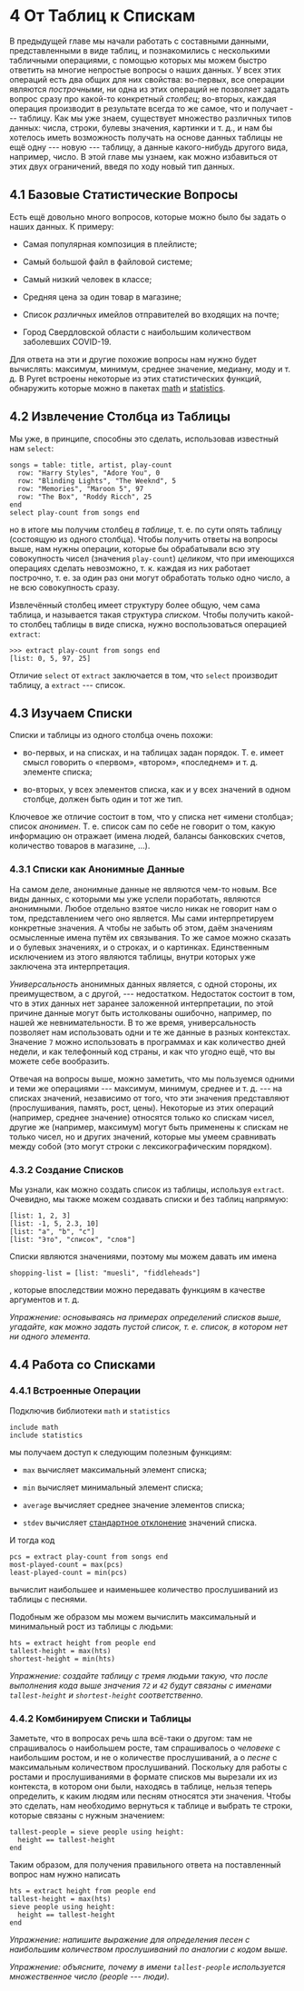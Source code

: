 # 4 От Таблиц к Спискам

В предыдущей главе мы начали работать с составными данными, представленными в
виде таблиц, и познакомились с несколькими табличными операциями, с помощью
которых мы можем быстро ответить на многие непростые вопросы о наших данных. У
всех этих операций есть два общих для них свойства: во-первых, все операции
являются _построчными_, ни одна из этих операций не позволяет задать вопрос
сразу про какой-то конкретный _столбец_; во-вторых, каждая операция производит
в результате всегда то же самое, что и получает --- таблицу. Как мы уже знаем,
существует множество различных типов данных: числа, строки, булевы значения,
картинки и т. д., и нам бы хотелось иметь возможность получать на основе данных
таблицы не ещё одну --- новую --- таблицу, а данные какого-нибудь другого вида,
например, число. В этой главе мы узнаем, как можно избавиться от этих двух
ограничений, введя по ходу новый тип данных.

## 4.1 Базовые Статистические Вопросы

Есть ещё довольно много вопросов, которые можно было бы задать о наших данных. К примеру:

- Самая популярная композиция в плейлисте;

- Самый большой файл в файловой системе;

- Самый низкий человек в классе;

- Средняя цена за один товар в магазине;

- Список _различных_ имейлов отправителей во входящих на почте;

- Город Свердловской области с наибольшим количеством заболевших COVID-19.

Для ответа на эти и другие похожие вопросы нам нужно будет вычислять: максимум,
минимум, среднее значение, медиану, моду и т. д. В Pyret встроены некоторые из этих
статистических функций, обнаружить которые можно в пакетах
[math](https://www.pyret.org/docs/latest/math.html) и
[statistics](https://www.pyret.org/docs/latest/statistics.html).

## 4.2 Извлечение Столбца из Таблицы

Мы уже, в принципе, способны это сделать, использовав известный нам `select`:

```
songs = table: title, artist, play-count
  row: "Harry Styles", "Adore You", 0
  row: "Blinding Lights", "The Weeknd", 5
  row: "Memories", "Maroon 5", 97
  row: "The Box", "Roddy Ricch", 25
end
select play-count from songs end
```

но в итоге мы получим столбец _в таблице_, т. е. по сути опять таблицу
(состоящую из одного столбца). Чтобы получить ответы на вопросы выше, нам нужны
операции, которые бы обрабатывали всю эту совокупность чисел (значения
`play-count`) _целиком_, что при имеющихся операциях сделать невозможно, т. к.
каждая из них работает построчно, т. е. за один раз они могут обработать
только одно число, а не всю совокупность сразу.

Извлечённый столбец имеет структуру более общую, чем сама таблица, и называется
такая структура _списком_. Чтобы получить какой-то столбец таблицы в виде
списка, нужно воспользоваться операцией `extract`:

```
>>> extract play-count from songs end
[list: 0, 5, 97, 25]
```

Отличие `select` от `extract` заключается в том, что `select` производит
таблицу, а `extract` --- список.


## 4.3 Изучаем Списки

Списки и таблицы из одного столбца очень похожи:

- во-первых, и на списках, и на таблицах задан порядок. Т. е. имеет смысл
  говорить о «первом», «втором», «последнем» и т. д. элементе списка;

- во-вторых, у всех элементов списка, как и у всех значений в одном столбце,
  должен быть один и тот же тип.

Ключевое же отличие состоит в том, что у списка нет «имени столбца»; список
_анонимен_. Т. е. список сам по себе не говорит о том, какую информацию он
отражает (имена людей, балансы банковских счетов, количество товаров в
магазине, ...).

### 4.3.1 Списки как Анонимные Данные

На самом деле, анонимные данные не являются чем-то новым. Все виды данных, с
которыми мы уже успели поработать, являются анонимными. Любое отдельно взятое
число никак не говорит нам о том, представлением чего оно является. Мы сами
интерпретируем конкретные значения. А чтобы не забыть об этом, даём значениям
осмысленные имена путём их связывания. То же самое можно сказать и о булевых
значениях, и о строках, и о картинках. Единственным исключением из этого
являются таблицы, внутри которых уже заключена эта интерпретация.

_Универсальность_ анонимных данных является, с одной стороны, их преимуществом,
а с другой, --- недостатком. Недостаток состоит в том, что в этих данных нет
заранее заложенной интерпретации, по этой причине данные могут быть истолкованы
ошибочно, например, по нашей же невнимательности. В то же время, универсальность
позволяет нам использовать одни и те же данные в разных контекстах. Значение
`7` можно использовать в программах и как количество дней недели, и как
телефонный код страны, и как что угодно ещё, что вы можете себе вообразить.

Отвечая на вопросы выше, можно заметить, что мы пользуемся одними и теми же операциями
--- максимум, минимум, среднее и т. д. --- на списках значений, независимо от
того, что эти значения представляют (прослушивания, память, рост, цены).
Некоторые из этих операций (например, среднее значение) относятся только ко
спискам чисел, другие же (например, максимум) могут быть применены к спискам не
только чисел, но и других значений, которые мы умеем сравнивать между собой
(это могут строки с лексикографическим порядком).

### 4.3.2 Создание Списков

Мы узнали, как можно создать список из таблицы, используя `extract`. Очевидно,
мы также можем создавать списки и без таблиц напрямую:

```
[list: 1, 2, 3]
[list: -1, 5, 2.3, 10]
[list: "a", "b", "c"]
[list: "Это", "список", "слов"]
```

Списки являются значениями, поэтому мы можем давать им имена

```
shopping-list = [list: "muesli", "fiddleheads"]
```

, которые впоследствии можно передавать функциям в качестве аргументов и т. д.

_Упражнение: основываясь на примерах определений списков выше, угадайте, как
можно задать пустой список, т. е. список, в котором нет ни одного элемента._

## 4.4 Работа со Списками
### 4.4.1 Встроенные Операции

Подключив библиотеки `math` и `statistics`

```
include math
include statistics
```

мы получаем доступ к следующим полезным функциям:

- `max` вычисляет максимальный элемент списка;

- `min` вычисляет минимальный элемент списка;

- `average` вычисляет среднее значение элементов списка;

- `stdev` вычисляет [стандартное отклонение](https://en.wikipedia.org/wiki/Standard_deviation) значений списка.

И тогда код

```
pcs = extract play-count from songs end
most-played-count = max(pcs)
least-played-count = min(pcs)
```

вычислит наибольшее и наименьшее количество прослушиваний из таблицы с песнями.

Подобным же образом мы можем вычислить максимальный и минимальный рост из
таблицы с людьми:

```
hts = extract height from people end
tallest-height = max(hts)
shortest-height = min(hts)
```

_Упражнение: создайте таблицу с тремя людьми такую, что после выполнения кода
выше значения `72` и `42` будут связаны с именами `tallest-height` и
`shortest-height` соответственно._

### 4.4.2 Комбинируем Списки и Таблицы

Заметьте, что в вопросах речь шла всё-таки о другом: там не спрашивалось о
наибольшем росте, там спрашивалось о _человеке_ с наибольшим ростом, и не о
количестве прослушиваний, а о _песне_ с максимальным количеством прослушиваний.
Поскольку для работы с ростами и прослушиваниями в формате списков мы вырезали
их из контекста, в котором они были, находясь в таблице, нельзя теперь
определить, к каким людям или песням относятся эти значения.  Чтобы это
сделать, нам необходимо вернуться к таблице и выбрать те строки, которые
связаны с нужным значением:

```
tallest-people = sieve people using height:
  height == tallest-height
end
```

Таким образом, для получения правильного ответа на поставленный вопрос нам
нужно написать

```
hts = extract height from people end
tallest-height = max(hts)
sieve people using height:
  height == tallest-height
end
```

_Упражнение: напишите выражение для определения песен с наибольшим количеством
прослушиваний по аналогии с кодом выше._

_Упражнение: объясните, почему в имени `tallest-people` используется
множественное число (people --- люди)._
